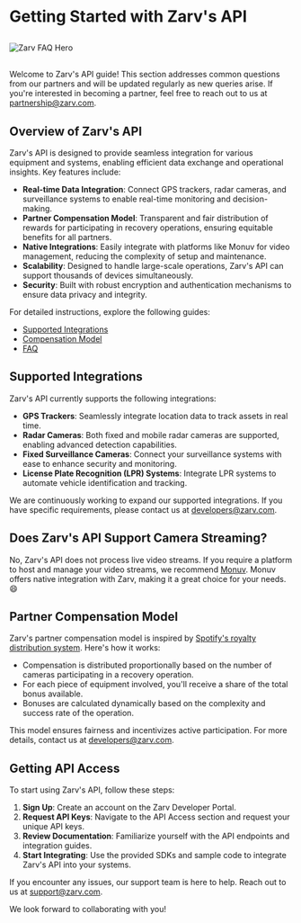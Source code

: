 # Getting Started with Zarv's API

<img src="/guide/faq-heroe.svg" alt="Zarv FAQ Hero" style="display: block; margin: 30px auto;" />

Welcome to Zarv's API guide! This section addresses common questions from our partners and will be updated regularly as new queries arise. If you're interested in becoming a partner, feel free to reach out to us at <partnership@zarv.com>.

## Overview of Zarv's API

Zarv's API is designed to provide seamless integration for various equipment and systems, enabling efficient data exchange and operational insights. Key features include:

- **Real-time Data Integration**: Connect GPS trackers, radar cameras, and surveillance systems to enable real-time monitoring and decision-making.
- **Partner Compensation Model**: Transparent and fair distribution of rewards for participating in recovery operations, ensuring equitable benefits for all partners.
- **Native Integrations**: Easily integrate with platforms like Monuv for video management, reducing the complexity of setup and maintenance.
- **Scalability**: Designed to handle large-scale operations, Zarv's API can support thousands of devices simultaneously.
- **Security**: Built with robust encryption and authentication mechanisms to ensure data privacy and integrity.

For detailed instructions, explore the following guides:

- [Supported Integrations](./supported-integrations.md)
- [Compensation Model](./compensation-model.md)
- [FAQ](./faq.md)

## Supported Integrations

Zarv's API currently supports the following integrations:

- **GPS Trackers**: Seamlessly integrate location data to track assets in real time.
- **Radar Cameras**: Both fixed and mobile radar cameras are supported, enabling advanced detection capabilities.
- **Fixed Surveillance Cameras**: Connect your surveillance systems with ease to enhance security and monitoring.
- **License Plate Recognition (LPR) Systems**: Integrate LPR systems to automate vehicle identification and tracking.

We are continuously working to expand our supported integrations. If you have specific requirements, please contact us at <developers@zarv.com>.

## Does Zarv's API Support Camera Streaming?

No, Zarv's API does not process live video streams. If you require a platform to host and manage your video streams, we recommend [Monuv](https://www.monuv.com.br/?utm_source=zarv-developers&utm_campaign=faq). Monuv offers native integration with Zarv, making it a great choice for your needs. :smile:

## Partner Compensation Model

Zarv's partner compensation model is inspired by [Spotify's royalty distribution system](https://artists.spotify.com/en/help/article/royalties). Here's how it works:

- Compensation is distributed proportionally based on the number of cameras participating in a recovery operation.
- For each piece of equipment involved, you'll receive a share of the total bonus available.
- Bonuses are calculated dynamically based on the complexity and success rate of the operation.

This model ensures fairness and incentivizes active participation. For more details, contact us at <developers@zarv.com>.

## Getting API Access

To start using Zarv's API, follow these steps:

1. **Sign Up**: Create an account on the Zarv Developer Portal.
2. **Request API Keys**: Navigate to the API Access section and request your unique API keys.
3. **Review Documentation**: Familiarize yourself with the API endpoints and integration guides.
4. **Start Integrating**: Use the provided SDKs and sample code to integrate Zarv's API into your systems.

If you encounter any issues, our support team is here to help. Reach out to us at <support@zarv.com>.

We look forward to collaborating with you!
